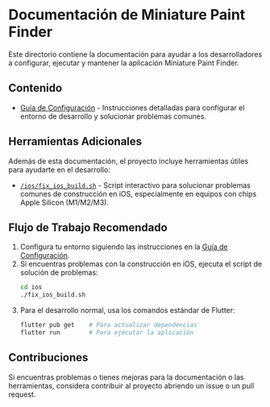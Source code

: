 # Documentación de Miniature Paint Finder

Este directorio contiene la documentación para ayudar a los desarrolladores a configurar, ejecutar y mantener la aplicación Miniature Paint Finder.

## Contenido

- [Guía de Configuración](SETUP_GUIDE.md) - Instrucciones detalladas para configurar el entorno de desarrollo y solucionar problemas comunes.

## Herramientas Adicionales

Además de esta documentación, el proyecto incluye herramientas útiles para ayudarte en el desarrollo:

- [`/ios/fix_ios_build.sh`](../ios/fix_ios_build.sh) - Script interactivo para solucionar problemas comunes de construcción en iOS, especialmente en equipos con chips Apple Silicon (M1/M2/M3).

## Flujo de Trabajo Recomendado

1. Configura tu entorno siguiendo las instrucciones en la [Guía de Configuración](SETUP_GUIDE.md).
2. Si encuentras problemas con la construcción en iOS, ejecuta el script de solución de problemas: 
   ```bash
   cd ios
   ./fix_ios_build.sh
   ```
3. Para el desarrollo normal, usa los comandos estándar de Flutter:
   ```bash
   flutter pub get    # Para actualizar dependencias
   flutter run        # Para ejecutar la aplicación
   ```

## Contribuciones

Si encuentras problemas o tienes mejoras para la documentación o las herramientas, considera contribuir al proyecto abriendo un issue o un pull request. 